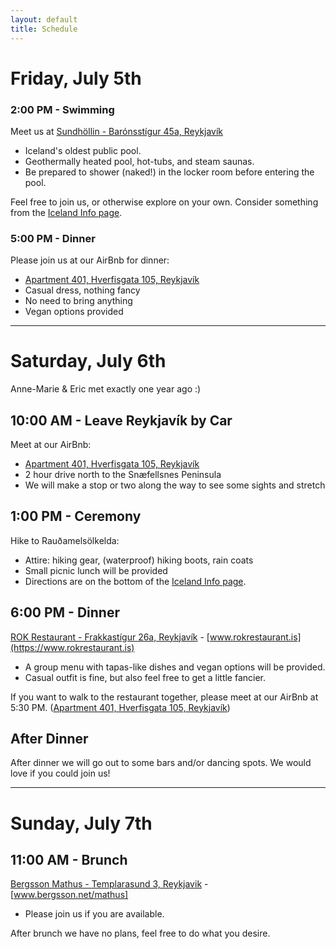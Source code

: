 ```yaml
---
layout: default
title: Schedule
---
```

# Friday, July 5th

### 2:00 PM - Swimming

Meet us at [Sundhöllin - Barónsstígur 45a, Reykjavík](https://goo.gl/maps/kVZVGgNEr5Q2)
* Iceland's oldest public pool.
* Geothermally heated pool, hot-tubs, and steam saunas.
* Be prepared to shower (naked!) in the locker room before entering the pool.

Feel free to join us, or otherwise explore on your own.  Consider something from the [Iceland Info page](https://rltvty.github.io/olkelda/icelandinfo.html).

### 5:00 PM - Dinner

Please join us at our AirBnb for dinner:
* [Apartment 401, Hverfisgata 105, Reykjavík](https://goo.gl/maps/XRSJt8agZ1s)
* Casual dress, nothing fancy
* No need to bring anything
* Vegan options provided

---
# Saturday, July 6th

Anne-Marie & Eric met exactly one year ago :)

## 10:00 AM - Leave Reykjavík by Car 
Meet at our AirBnb:
* [Apartment 401, Hverfisgata 105, Reykjavík](https://goo.gl/maps/XRSJt8agZ1s)
* 2 hour drive north to the Snæfellsnes Peninsula
* We will make a stop or two along the way to see some sights and stretch

## 1:00 PM - Ceremony
Hike to Rauðamelsölkelda:
* Attire: hiking gear, (waterproof) hiking boots, rain coats
* Small picnic lunch will be provided
* Directions are on the bottom of the [Iceland Info page](https://rltvty.github.io/olkelda/icelandinfo.html).

## 6:00 PM - Dinner
[ROK Restaurant - Frakkastígur 26a, Reykjavík](https://goo.gl/maps/AWnTpAxM1zn) - [www.rokrestaurant.is](https://www.rokrestaurant.is)
* A group menu with tapas-like dishes and vegan options will be provided.
* Casual outfit is fine, but also feel free to get a little fancier.

If you want to walk to the restaurant together, please meet at our AirBnb at 5:30 PM. ([Apartment 401, Hverfisgata 105, Reykjavík](https://goo.gl/maps/XRSJt8agZ1s))

## After Dinner
After dinner we will go out to some bars and/or dancing spots. We would love if you could join us!

---
# Sunday, July 7th

## 11:00 AM - Brunch
[Bergsson Mathus - Templarasund 3, Reykjavik](https://goo.gl/maps/1dGhSvYujb42) - [www.bergsson.net/mathus]
* Please join us if you are available.

After brunch we have no plans, feel free to do what you desire. 
